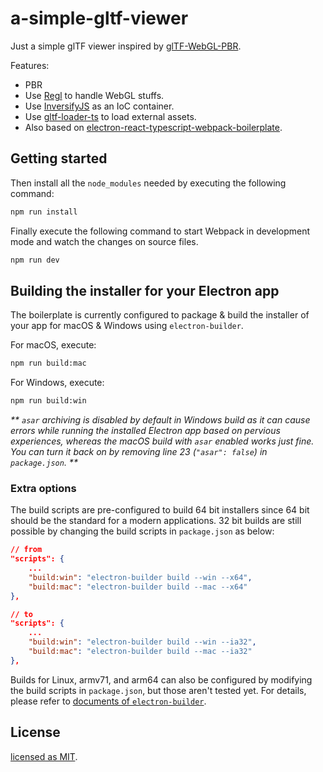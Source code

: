 # a-simple-gltf-viewer

Just a simple glTF viewer inspired by [glTF-WebGL-PBR](https://github.com/KhronosGroup/glTF-WebGL-PBR/).

Features:
* PBR
* Use [Regl](https://github.com/regl-project/regl/) to handle WebGL stuffs.
* Use [InversifyJS](https://github.com/inversify/InversifyJS) as an IoC container.
* Use [gltf-loader-ts](https://github.com/bwasty/gltf-loader-ts/) to load external assets.
* Also based on [electron-react-typescript-webpack-boilerplate](https://github.com/Devtography/electron-react-typescript-webpack-boilerplate).

## Getting started

Then install all the `node_modules` needed by executing the following command:
```bash
npm run install
```

Finally execute the following command to start Webpack in development mode and 
watch the changes on source files.
```bash
npm run dev
```

## Building the installer for your Electron app
The boilerplate is currently configured to package & build the installer of 
your app for macOS & Windows using `electron-builder`. 

For macOS, execute:
```bash
npm run build:mac
```

For Windows, execute:
```bash
npm run build:win
```
_** `asar` archiving is disabled by default in Windows build as it can cause 
errors while running the installed Electron app based on pervious experiences, 
whereas the macOS build with `asar` enabled works just fine. You can turn it 
back on by removing line 23 (`"asar": false`) in `package.json`. **_

### Extra options
The build scripts are pre-configured to build 64 bit installers since 64 bit 
should be the standard for a modern applications. 32 bit builds are still 
possible by changing the build scripts in `package.json` as below:
```json
// from
"scripts": {
    ...
    "build:win": "electron-builder build --win --x64",
    "build:mac": "electron-builder build --mac --x64"
},

// to
"scripts": {
    ...
    "build:win": "electron-builder build --win --ia32",
    "build:mac": "electron-builder build --mac --ia32"
},
```

Builds for Linux, armv71, and arm64 can also be configured by modifying the 
build scripts in `package.json`, but those aren't tested yet. For details, 
please refer to [documents of `electron-builder`](https://www.electron.build/cli).

## License
[licensed as MIT](LICENSE).
